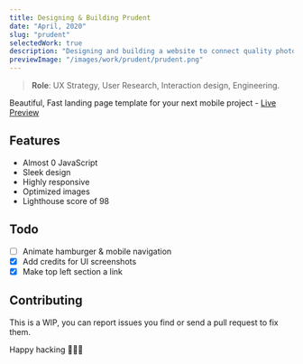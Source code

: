 ```yaml
---
title: Designing & Building Prudent
date: "April, 2020"
slug: "prudent"
selectedWork: true
description: "Designing and building a website to connect quality photographers in Lagos, Nigeria"
previewImage: "/images/work/prudent/prudent.png"
---
```


> **Role**: UX Strategy, User Research, Interaction design, Engineering.

Beautiful, Fast landing page template for your next mobile project - [Live Preview](https://prudent.netlify.com)

## Features

- Almost 0 JavaScript
- Sleek design
- Highly responsive
- Optimized images
- Lighthouse score of 98

## Todo

- [ ] Animate hamburger & mobile navigation
- [x] Add credits for UI screenshots
- [x] Make top left section a link

## Contributing

This is a WIP, you can report issues you find or send a pull request to fix them.

Happy hacking 🎉🎉🎉
